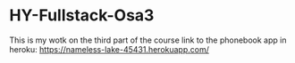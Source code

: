 # HY-Fullstack-Osa3
This is my wotk on the third part of the course
link to the phonebook app in heroku: https://nameless-lake-45431.herokuapp.com/

